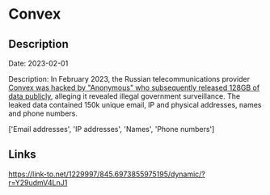 # Convex

## Description

Date: 2023-02-01

Description:
In February 2023, the Russian telecommunications provider <a href="https://www.hackread.com/anonymous-data-leak-russia-isp-convex/" target="_blank" rel="noopener">Convex was hacked by &quot;Anonymous&quot; who subsequently released 128GB of data publicly</a>, alleging it revealed illegal government surveillance. The leaked data contained 150k unique email, IP and physical addresses, names and phone numbers.


['Email addresses', 'IP addresses', 'Names', 'Phone numbers']

## Links

https://link-to.net/1229997/845.6973855975195/dynamic/?r=Y29udmV4LnJ1